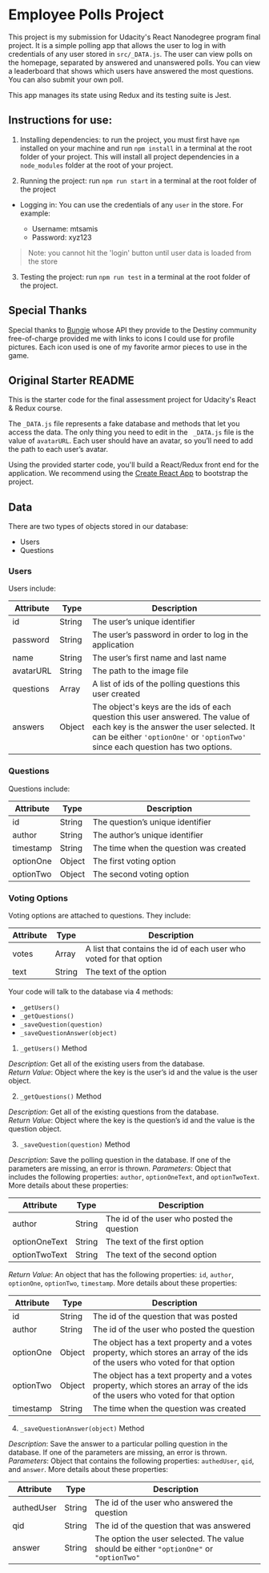 # Employee Polls Project

This project is my submission for Udacity's React Nanodegree program final project. It is a simple polling app that allows the user to log in with credentials of any user stored in `src/_DATA.js`. The user can view polls on the homepage, separated by answered and unanswered polls. You can view a leaderboard that shows which users have answered the most questions. You can also submit your own poll.

This app manages its state using Redux and its testing suite is Jest.

## Instructions for use:

1. Installing dependencies: to run the project, you must first have `npm` installed on your machine and run `npm install` in a terminal at the root folder of your project. This will install all project dependencies in a `node_modules` folder at the root of your project.

2. Running the project: run `npm run start` in a terminal at the root folder of the project

- Logging in: You can use the credentials of any `user` in the store. For example:

  - Username: mtsamis
  - Password: xyz123

> Note: you cannot hit the 'login' button until user data is loaded from the store

3. Testing the project: run `npm run test` in a terminal at the root folder of the project.

## Special Thanks

Special thanks to [Bungie](https://www.bungie.net) whose API they provide to the Destiny community free-of-charge provided me with links to icons I could use for profile pictures. Each icon used is one of my favorite armor pieces to use in the game.

## Original Starter README

This is the starter code for the final assessment project for Udacity's React & Redux course.

The `_DATA.js` file represents a fake database and methods that let you access the data. The only thing you need to edit in the ` _DATA.js` file is the value of `avatarURL`. Each user should have an avatar, so you’ll need to add the path to each user’s avatar.

Using the provided starter code, you'll build a React/Redux front end for the application. We recommend using the [Create React App](https://github.com/facebook/create-react-app) to bootstrap the project.

## Data

There are two types of objects stored in our database:

- Users
- Questions

### Users

Users include:

| Attribute | Type   | Description                                                                                                                                                                                                    |
| --------- | ------ | -------------------------------------------------------------------------------------------------------------------------------------------------------------------------------------------------------------- |
| id        | String | The user’s unique identifier                                                                                                                                                                                   |
| password  | String | The user’s password in order to log in the application                                                                                                                                                         |
| name      | String | The user’s first name and last name                                                                                                                                                                            |
| avatarURL | String | The path to the image file                                                                                                                                                                                     |
| questions | Array  | A list of ids of the polling questions this user created                                                                                                                                                       |
| answers   | Object | The object's keys are the ids of each question this user answered. The value of each key is the answer the user selected. It can be either `'optionOne'` or `'optionTwo'` since each question has two options. |

### Questions

Questions include:

| Attribute | Type   | Description                            |
| --------- | ------ | -------------------------------------- |
| id        | String | The question’s unique identifier       |
| author    | String | The author’s unique identifier         |
| timestamp | String | The time when the question was created |
| optionOne | Object | The first voting option                |
| optionTwo | Object | The second voting option               |

### Voting Options

Voting options are attached to questions. They include:

| Attribute | Type   | Description                                                        |
| --------- | ------ | ------------------------------------------------------------------ |
| votes     | Array  | A list that contains the id of each user who voted for that option |
| text      | String | The text of the option                                             |

Your code will talk to the database via 4 methods:

- `_getUsers()`
- `_getQuestions()`
- `_saveQuestion(question)`
- `_saveQuestionAnswer(object)`

1. `_getUsers()` Method

_Description_: Get all of the existing users from the database.  
_Return Value_: Object where the key is the user’s id and the value is the user object.

2. `_getQuestions()` Method

_Description_: Get all of the existing questions from the database.  
_Return Value_: Object where the key is the question’s id and the value is the question object.

3. `_saveQuestion(question)` Method

_Description_: Save the polling question in the database. If one of the parameters are missing, an error is thrown.
_Parameters_: Object that includes the following properties: `author`, `optionOneText`, and `optionTwoText`. More details about these properties:

| Attribute     | Type   | Description                                |
| ------------- | ------ | ------------------------------------------ |
| author        | String | The id of the user who posted the question |
| optionOneText | String | The text of the first option               |
| optionTwoText | String | The text of the second option              |

_Return Value_: An object that has the following properties: `id`, `author`, `optionOne`, `optionTwo`, `timestamp`. More details about these properties:

| Attribute | Type   | Description                                                                                                                  |
| --------- | ------ | ---------------------------------------------------------------------------------------------------------------------------- |
| id        | String | The id of the question that was posted                                                                                       |
| author    | String | The id of the user who posted the question                                                                                   |
| optionOne | Object | The object has a text property and a votes property, which stores an array of the ids of the users who voted for that option |
| optionTwo | Object | The object has a text property and a votes property, which stores an array of the ids of the users who voted for that option |
| timestamp | String | The time when the question was created                                                                                       |

4. `_saveQuestionAnswer(object)` Method

_Description_: Save the answer to a particular polling question in the database. If one of the parameters are missing, an error is thrown.
_Parameters_: Object that contains the following properties: `authedUser`, `qid`, and `answer`. More details about these properties:

| Attribute  | Type   | Description                                                                             |
| ---------- | ------ | --------------------------------------------------------------------------------------- |
| authedUser | String | The id of the user who answered the question                                            |
| qid        | String | The id of the question that was answered                                                |
| answer     | String | The option the user selected. The value should be either `"optionOne"` or `"optionTwo"` |
